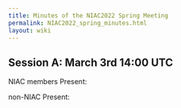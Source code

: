 ```yaml
---
title: Minutes of the NIAC2022 Spring Meeting
permalink: NIAC2022_spring_minutes.html
layout: wiki
---
```



Session A: March 3rd 14:00 UTC
------------------------------

NIAC members Present: 

non-NIAC Present: 



